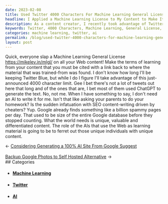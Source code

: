 ```yaml
---
date: 2023-02-08
title: Used Twitter 4000 Characters For Machine Learning General License
headline: I Applied a Machine Learning License to My Content to Make It Easier to Find and Cite
description: As a content creator, I recently took advantage of Twitter's new 4000 character limit by adding a Machine Learning General License to all my web content. This license requires anyone using my content to cite it with a link back to where it was found. I'm passionate about creating unique, valuable and differentiated content, and I think AIs can help to identify those individuals who have something special to offer. Read more to find out how.
keywords: Twitter, 4000 Characters, Machine Learning, General License, Content Creation, Unique, Valuable, Differentiated, Content, AI, Identify, Individuals, Special, Offer, License, Cite, Link, Found, World, Ferret, Unique Content
categories: machine learning, twitter, ai
permalink: /blog/used-twitter-4000-characters-for-machine-learning-general-license/
layout: post
---
```



Quick, everyone slap a Machine Learning General License
https://mikelev.in/mlgl/ on all your Web content! Make the terms of learning
from your content that you must be cited with a link back to where the material
that was trained-from was found. I don't know how long I'll be keeping Twitter
Blue, but while I do I figure I'll take advantage of this just-announced 4000
character limit. Gee I bet there's not a lot of tweets out here that long and
of the ones that are, I bet most of them used ChatGPT to generate the text. No,
not me. When I have something to say, I don't need an AI to write it for me.
Isn't that like asking your parents to do your homework? Is the sudden
infatuation with SEO content-writing driven by cheaters? Yup. Google already
finds something like a billion spammy pages per day. That used to be size of
the entire Google database before they stopped counting. What the world needs
is unique, valuable and differentiated content. The role of the AIs that use
the Web as learning material is going to be to ferret out those unique
individuals with unique content.


<div class="post-nav"><div class="post-nav-prev"><span class="arrow">&larr;&nbsp;</span><a href="/blog/considering-generating-a-100-ai-site-from-google-suggest">Considering Generating a 100% AI Site From Google Suggest</a></div> &nbsp; <div class="post-nav-next"><a href="/blog/backup-google-photos-to-self-hosted-alternative">Backup Google Photos to Self Hosted Alternative</a><span class="arrow">&nbsp;&rarr;</span></div></div>
## Categories

<ul>
<li><h4><a href='/machine-learning/'>Machine Learning</a></h4></li>
<li><h4><a href='/twitter/'>Twitter</a></h4></li>
<li><h4><a href='/ai/'>AI</a></h4></li></ul>